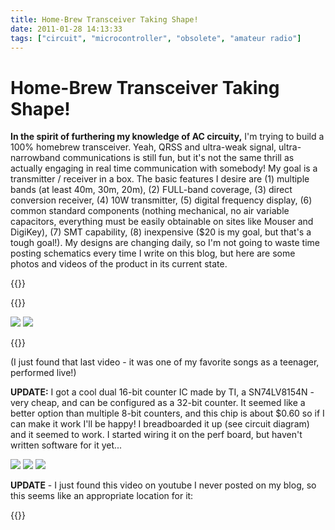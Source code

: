 ```yaml
---
title: Home-Brew Transceiver Taking Shape!
date: 2011-01-28 14:13:33
tags: ["circuit", "microcontroller", "obsolete", "amateur radio"]
---
```


# Home-Brew Transceiver Taking Shape!

__In the spirit of furthering my knowledge of AC circuity,__ I'm trying to build a 100% homebrew transceiver.  Yeah, QRSS and ultra-weak signal, ultra-narrowband communications is still fun, but it's not the same thrill as actually engaging in real time communication with somebody!  My goal is a transmitter / receiver in a box. The basic features I desire are (1) multiple bands (at least 40m, 30m, 20m), (2) FULL-band coverage, (3) direct conversion receiver, (4) 10W transmitter, (5) digital frequency display, (6) common standard components (nothing mechanical, no air variable capacitors, everything must be easily obtainable on sites like Mouser and DigiKey), (7) SMT capability, (8) inexpensive ($20 is my goal, but that's a tough goal!). My designs are changing daily, so I'm not going to waste time posting schematics every time I write on this blog, but here are some photos and videos of the product in its current state.

{{<youtube LACpR1vIwWM>}}

{{<youtube Cq-lnMONUe4>}}

<div class="text-center img-border">

![](https://swharden.com/static/2011/01/28/IMG_4994.jpg)
![](https://swharden.com/static/2011/01/28/IMG_5013.jpg)

</div>

{{<youtube B-klfgb125o>}}

(I just found that last video - it was one of my favorite songs as a teenager, performed live!)

__UPDATE:__ I got a cool dual 16-bit counter IC made by TI, a SN74LV8154N - very cheap, and can be configured as a 32-bit counter. It seemed like a better option than multiple 8-bit counters, and this chip is about $0.60 so if I can make it work I'll be happy! I breadboarded it up (see circuit diagram) and it seemed to work. I started wiring it on the perf board, but haven't written software for it yet...

<div class="text-center img-border">

![](https://swharden.com/static/2011/01/28/IMG_5042.jpg)
![](https://swharden.com/static/2011/01/28/IMG_5039.jpg)
![](https://swharden.com/static/2011/01/28/IMG_5041.jpg)

</div>

__UPDATE__ - I just found this video on youtube I never posted on my blog, so this seems like an appropriate location for it:

{{<youtube w2MJQakqI0M>}}
